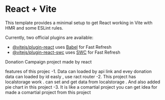 # React + Vite

This template provides a minimal setup to get React working in Vite with HMR and some ESLint rules.

Currently, two official plugins are available:

- [@vitejs/plugin-react](https://github.com/vitejs/vite-plugin-react/blob/main/packages/plugin-react/README.md) uses [Babel](https://babeljs.io/) for Fast Refresh
- [@vitejs/plugin-react-swc](https://github.com/vitejs/vite-plugin-react-swc) uses [SWC](https://swc.rs/) for Fast Refresh

Donation Campaign project 
made by react 

features of this projec 
-1. Data can loaded by api link and evey donation data can loaded by id easly , use ract router 
-2. This project has localstorage work . can set and get data from localstorage . And also added pie chart in  this project
-3. It is like a comartial project you can get idea for made a comartial project from this project 
